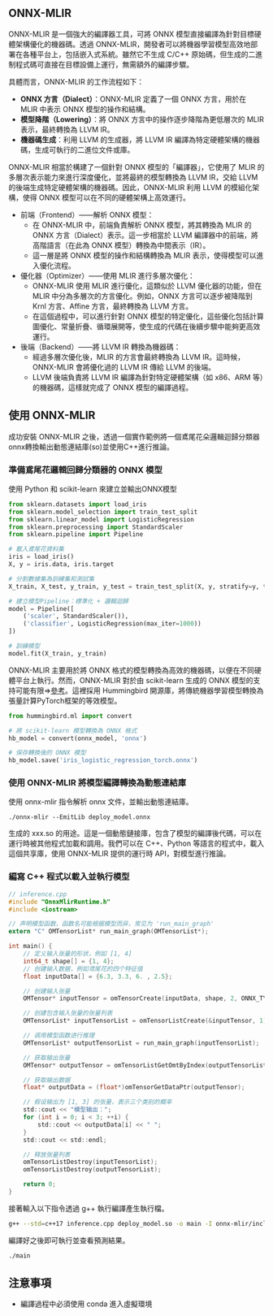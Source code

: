 
## ONNX-MLIR
ONNX-MLIR 是一個強大的編譯器工具，可將 ONNX 模型直接編譯為針對目標硬體架構優化的機器碼。透過 ONNX-MLIR，開發者可以將機器學習模型高效地部署在各種平台上，包括嵌入式系統。雖然它不生成 C/C++ 原始碼，但生成的二進制程式碼可直接在目標設備上運行，無需額外的編譯步驟。

具體而言，ONNX-MLIR 的工作流程如下：

- **ONNX 方言（Dialect）**：ONNX-MLIR 定義了一個 ONNX 方言，用於在 MLIR 中表示 ONNX 模型的操作和結構。 
- **模型降階（Lowering）**：將 ONNX 方言中的操作逐步降階為更低層次的 MLIR 表示，最終轉換為 LLVM IR。 
- **機器碼生成**：利用 LLVM 的生成器，將 LLVM IR 編譯為特定硬體架構的機器碼，生成可執行的二進位文件或庫。


ONNX-MLIR 相當於構建了一個針對 ONNX 模型的「編譯器」，它使用了 MLIR 的多層次表示能力來進行深度優化，並將最終的模型轉換為 LLVM IR，交給 LLVM 的後端生成特定硬體架構的機器碼。因此，ONNX-MLIR 利用 LLVM 的模組化架構，使得 ONNX 模型可以在不同的硬體架構上高效運行。

- 前端（Frontend）——解析 ONNX 模型：
    - 在 ONNX-MLIR 中，前端負責解析 ONNX 模型，將其轉換為 MLIR 的 ONNX 方言（Dialect）表示。這一步相當於 LLVM 編譯器中的前端，將高階語言（在此為 ONNX 模型）轉換為中間表示（IR）。
    - 這一層是將 ONNX 模型的操作和結構轉換為 MLIR 表示，使得模型可以進入優化流程。
- 優化器（Optimizer）——使用 MLIR 進行多層次優化：
    - ONNX-MLIR 使用 MLIR 進行優化，這類似於 LLVM 優化器的功能，但在 MLIR 中分為多層次的方言優化。例如，ONNX 方言可以逐步被降階到 Krnl 方言、Affine 方言，最終轉換為 LLVM 方言。
    - 在這個過程中，可以進行針對 ONNX 模型的特定優化，這些優化包括計算圖優化、常量折疊、循環展開等，使生成的代碼在後續步驟中能夠更高效運行。
- 後端（Backend）——將 LLVM IR 轉換為機器碼：
    - 經過多層次優化後，MLIR 的方言會最終轉換為 LLVM IR。這時候，ONNX-MLIR 會將優化過的 LLVM IR 傳給 LLVM 的後端。
    - LLVM 後端負責將 LLVM IR 編譯為針對特定硬體架構（如 x86、ARM 等）的機器碼，這樣就完成了 ONNX 模型的編譯過程。


## 使用 ONNX-MLIR
成功安裝 ONNX-MLIR 之後，透過一個實作範例將一個鳶尾花朵邏輯迴歸分類器onnx轉換輸出動態連結庫(so)並使用C++進行推論。

### 準備鳶尾花邏輯回歸分類器的 ONNX 模型
使用 Python 和 scikit-learn 來建立並輸出ONNX模型

```py
from sklearn.datasets import load_iris
from sklearn.model_selection import train_test_split
from sklearn.linear_model import LogisticRegression
from sklearn.preprocessing import StandardScaler
from sklearn.pipeline import Pipeline

# 載入鳶尾花資料集
iris = load_iris()
X, y = iris.data, iris.target

# 分割數據集為訓練集和測試集
X_train, X_test, y_train, y_test = train_test_split(X, y, stratify=y, test_size=0.2, random_state=42)

# 建立模型Pipeline：標準化 + 邏輯迴歸
model = Pipeline([
    ('scaler', StandardScaler()),
    ('classifier', LogisticRegression(max_iter=1000))
])

# 訓練模型
model.fit(X_train, y_train)
```

ONNX-MLIR 主要用於將 ONNX 格式的模型轉換為高效的機器碼，以便在不同硬體平台上執行。然而，ONNX-MLIR 對於由 scikit-learn 生成的 ONNX 模型的支持可能有限=>[參考](https://github.com/onnx/onnx-mlir/issues/2519)。這裡採用 Hummingbird 開源庫，將傳統機器學習模型轉換為張量計算PyTorch框架的等效模型。
```py
from hummingbird.ml import convert

# 將 scikit-learn 模型轉換為 ONNX 格式
hb_model = convert(onnx_model, 'onnx')

# 保存轉換後的 ONNX 模型
hb_model.save('iris_logistic_regression_torch.onnx')
```

### 使用 ONNX-MLIR 將模型編譯轉換為動態連結庫
使用 onnx-mlir 指令解析 onnx 文件，並輸出動態連結庫。

```
./onnx-mlir --EmitLib deploy_model.onnx 
```

生成的 xxx.so 的用途。這是一個動態鏈接庫，包含了模型的編譯後代碼，可以在運行時被其他程式加載和調用。我們可以在 C++、Python 等語言的程式中，載入這個共享庫，使用 ONNX-MLIR 提供的運行時 API，對模型進行推論。

### 編寫 C++ 程式以載入並執行模型

```c
// inference.cpp
#include "OnnxMlirRuntime.h"
#include <iostream>

// 声明模型函数，函数名可能根据模型而异，常见为 'run_main_graph'
extern "C" OMTensorList* run_main_graph(OMTensorList*);

int main() {
    // 定义输入张量的形状，例如 [1, 4]
    int64_t shape[] = {1, 4};
    // 创建输入数据，例如鸢尾花的四个特征值
    float inputData[] = {6.3, 3.3, 6. , 2.5};

    // 创建输入张量
    OMTensor* inputTensor = omTensorCreate(inputData, shape, 2, ONNX_TYPE_FLOAT);

    // 创建包含输入张量的张量列表
    OMTensorList* inputTensorList = omTensorListCreate(&inputTensor, 1);

    // 调用模型函数进行推理
    OMTensorList* outputTensorList = run_main_graph(inputTensorList);

    // 获取输出张量
    OMTensor* outputTensor = omTensorListGetOmtByIndex(outputTensorList, 1);

    // 获取输出数据
    float* outputData = (float*)omTensorGetDataPtr(outputTensor);

    // 假设输出为 [1, 3] 的张量，表示三个类别的概率
    std::cout << "模型输出：";
    for (int i = 0; i < 3; ++i) {
        std::cout << outputData[i] << " ";
    }
    std::cout << std::endl;

    // 释放张量列表
    omTensorListDestroy(inputTensorList);
    omTensorListDestroy(outputTensorList);

    return 0;
}
```

接著輸入以下指令透過 g++ 執行編譯產生執行檔。

```sh
g++ --std=c++17 inference.cpp deploy_model.so -o main -I onnx-mlir/include
```

編譯好之後即可執行並查看預測結果。
```sh
./main
```


## 注意事項
- 編譯過程中必須使用 conda 進入虛擬環境

